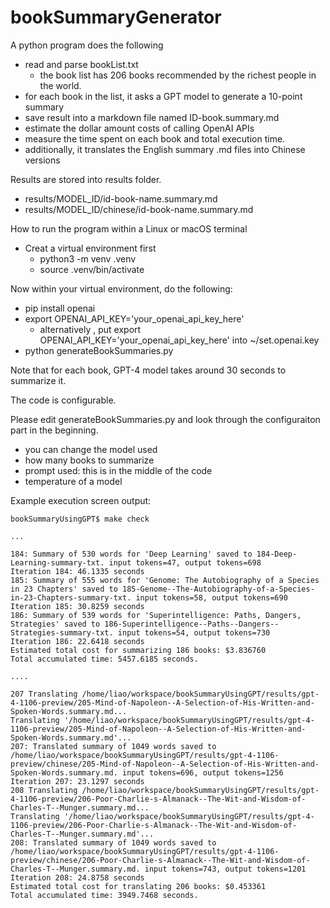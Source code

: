 # bookSummaryGenerator

A python program does the following
* read and parse bookList.txt
  * the book list has 206 books recommended by the richest people in the world.
* for each book in the list, it asks a GPT model to generate a 10-point summary
* save result into a markdown file named ID-book.summary.md
* estimate the dollar amount costs of calling OpenAI APIs
* measure the time spent on each book and total execution time.
* additionally, it translates the English summary .md files into Chinese versions

Results are stored into results folder.
* results/MODEL_ID/id-book-name.summary.md
* results/MODEL_ID/chinese/id-book-name.summary.md

How to run the program within a Linux or macOS terminal
* Creat a virtual environment first
  * python3 -m venv .venv
  * source .venv/bin/activate

Now within your virtual environment, do the following:
* pip install openai 
* export OPENAI_API_KEY='your_openai_api_key_here'
  * alternatively , put export OPENAI_API_KEY='your_openai_api_key_here' into ~/set.openai.key 
* python generateBookSummaries.py

Note that for each book, GPT-4 model takes around 30 seconds to summarize it.


The code is configurable. 

Please edit generateBookSummaries.py and look through the configuraiton part in the beginning.
* you can change the model used
* how many books to summarize
* prompt used: this is in the middle of the code
* temperature of a model


Example execution screen output:

```
bookSummaryUsingGPT$ make check

...

184: Summary of 530 words for 'Deep Learning' saved to 184-Deep-Learning-summary-txt. input tokens=47, output tokens=698
Iteration 184: 46.1335 seconds
185: Summary of 555 words for 'Genome: The Autobiography of a Species in 23 Chapters' saved to 185-Genome--The-Autobiography-of-a-Species-in-23-Chapters-summary-txt. input tokens=58, output tokens=690
Iteration 185: 30.8259 seconds
186: Summary of 539 words for 'Superintelligence: Paths, Dangers, Strategies' saved to 186-Superintelligence--Paths--Dangers--Strategies-summary-txt. input tokens=54, output tokens=730
Iteration 186: 22.6418 seconds
Estimated total cost for summarizing 186 books: $3.836760
Total accumulated time: 5457.6185 seconds.

....

207 Translating /home/liao/workspace/bookSummaryUsingGPT/results/gpt-4-1106-preview/205-Mind-of-Napoleon--A-Selection-of-His-Written-and-Spoken-Words.summary.md...
Translating '/home/liao/workspace/bookSummaryUsingGPT/results/gpt-4-1106-preview/205-Mind-of-Napoleon--A-Selection-of-His-Written-and-Spoken-Words.summary.md'...
207: Translated summary of 1049 words saved to /home/liao/workspace/bookSummaryUsingGPT/results/gpt-4-1106-preview/chinese/205-Mind-of-Napoleon--A-Selection-of-His-Written-and-Spoken-Words.summary.md. input tokens=696, output tokens=1256
Iteration 207: 23.1297 seconds
208 Translating /home/liao/workspace/bookSummaryUsingGPT/results/gpt-4-1106-preview/206-Poor-Charlie-s-Almanack--The-Wit-and-Wisdom-of-Charles-T--Munger.summary.md...
Translating '/home/liao/workspace/bookSummaryUsingGPT/results/gpt-4-1106-preview/206-Poor-Charlie-s-Almanack--The-Wit-and-Wisdom-of-Charles-T--Munger.summary.md'...
208: Translated summary of 1049 words saved to /home/liao/workspace/bookSummaryUsingGPT/results/gpt-4-1106-preview/chinese/206-Poor-Charlie-s-Almanack--The-Wit-and-Wisdom-of-Charles-T--Munger.summary.md. input tokens=743, output tokens=1201
Iteration 208: 24.8758 seconds
Estimated total cost for translating 206 books: $0.453361
Total accumulated time: 3949.7468 seconds.


```


